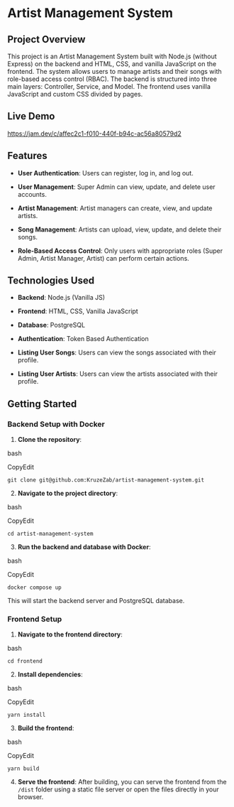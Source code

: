 # Artist Management System

## Project Overview

This project is an Artist Management System built with Node.js (without Express) on the backend and HTML, CSS, and vanilla JavaScript on the frontend. The system allows users to manage artists and their songs with role-based access control (RBAC). The backend is structured into three main layers: Controller, Service, and Model. The frontend uses vanilla JavaScript and custom CSS divided by pages.

## Live Demo

https://jam.dev/c/affec2c1-f010-440f-b94c-ac56a80579d2

## Features

- **User Authentication**: Users can register, log in, and log out.

- **User Management**: Super Admin can view, update, and delete user accounts.

- **Artist Management**: Artist managers can create, view, and update artists.

- **Song Management**: Artists can upload, view, update, and delete their songs.

- **Role-Based Access Control**: Only users with appropriate roles (Super Admin, Artist Manager, Artist) can perform certain actions.

## Technologies Used

- **Backend**: Node.js (Vanilla JS)

- **Frontend**: HTML, CSS, Vanilla JavaScript

- **Database**: PostgreSQL

- **Authentication**: Token Based Authentication

- **Listing User Songs**: Users can view the songs associated with their profile.

- **Listing User Artists**: Users can view the artists associated with their profile.

## Getting Started

### Backend Setup with Docker

1.  **Clone the repository**:

bash

CopyEdit

`git clone git@github.com:KruzeZab/artist-management-system.git`

2.  **Navigate to the project directory**:

bash

CopyEdit

`cd artist-management-system`

3.  **Run the backend and database with Docker**:

bash

CopyEdit

`docker compose up`

This will start the backend server and PostgreSQL database.

### Frontend Setup

1.  **Navigate to the frontend directory**:

bash

`cd frontend`

2.  **Install dependencies**:

bash

CopyEdit

`yarn install`

3.  **Build the frontend**:

bash

CopyEdit

`yarn build`

4.  **Serve the frontend**: After building, you can serve the frontend from the `/dist` folder using a static file server or open the files directly in your browser.
